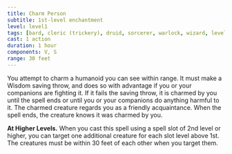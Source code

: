 ```yaml
---
title: Charm Person
subtitle: 1st-level enchantment
level: level1
tags: [bard, cleric (trickery), druid, sorcerer, warlock, wizard, level1, enchantment]
cast: 1 action
duration: 1 hour
components: V, S
range: 30 feet
---
```

You attempt to charm a humanoid you can see within range. It must make a Wisdom saving throw, and does so with advantage if you or your companions are fighting it. If it fails the saving throw, it is charmed by you until the spell ends or until you or your companions do anything harmful to it. The charmed creature regards you as a friendly acquaintance. When the spell ends, the creature knows it was charmed by you.

**At Higher Levels.** When you cast this spell using a spell slot of 2nd level or higher, you can target one additional creature for each slot level above 1st. The creatures must be within 30 feet of each other when you target them.